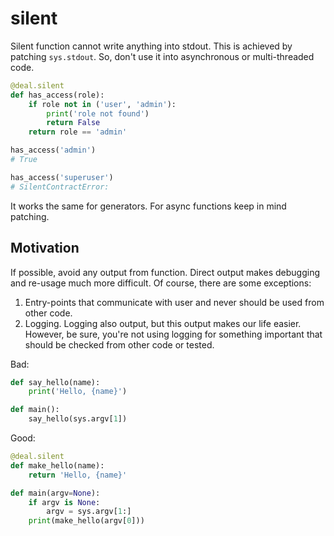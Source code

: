 # silent

Silent function cannot write anything into stdout. This is achieved by patching `sys.stdout`. So, don't use it into asynchronous or multi-threaded code.

```python
@deal.silent
def has_access(role):
    if role not in ('user', 'admin'):
        print('role not found')
        return False
    return role == 'admin'

has_access('admin')
# True

has_access('superuser')
# SilentContractError:
```

It works the same for generators. For async functions keep in mind patching.

## Motivation

If possible, avoid any output from function. Direct output makes debugging and re-usage much more difficult. Of course, there are some exceptions:

1. Entry-points that communicate with user and never should be used from other code.
1. Logging. Logging also output, but this output makes our life easier. However, be sure, you're not using logging for something important that should be checked from other code or tested.

Bad:

```python
def say_hello(name):
    print('Hello, {name}')

def main():
    say_hello(sys.argv[1])
```

Good:

```python
@deal.silent
def make_hello(name):
    return 'Hello, {name}'

def main(argv=None):
    if argv is None:
        argv = sys.argv[1:]
    print(make_hello(argv[0]))
```
